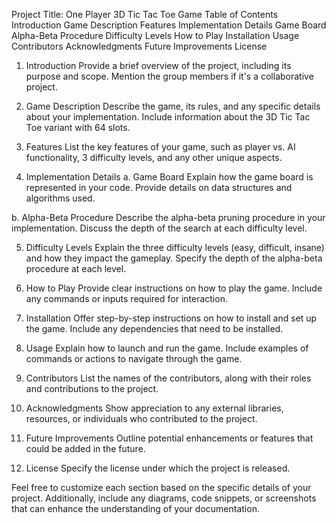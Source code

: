 Project Title: One Player 3D Tic Tac Toe Game
Table of Contents
Introduction
Game Description
Features
Implementation Details
Game Board
Alpha-Beta Procedure
Difficulty Levels
How to Play
Installation
Usage
Contributors
Acknowledgments
Future Improvements
License
1. Introduction<a name="introduction"></a>
Provide a brief overview of the project, including its purpose and scope. Mention the group members if it's a collaborative project.

2. Game Description<a name="game-description"></a>
Describe the game, its rules, and any specific details about your implementation. Include information about the 3D Tic Tac Toe variant with 64 slots.

3. Features<a name="features"></a>
List the key features of your game, such as player vs. AI functionality, 3 difficulty levels, and any other unique aspects.

4. Implementation Details<a name="implementation-details"></a>
a. Game Board<a name="game-board"></a>
Explain how the game board is represented in your code. Provide details on data structures and algorithms used.

b. Alpha-Beta Procedure<a name="alpha-beta-procedure"></a>
Describe the alpha-beta pruning procedure in your implementation. Discuss the depth of the search at each difficulty level.

5. Difficulty Levels<a name="difficulty-levels"></a>
Explain the three difficulty levels (easy, difficult, insane) and how they impact the gameplay. Specify the depth of the alpha-beta procedure at each level.

6. How to Play<a name="how-to-play"></a>
Provide clear instructions on how to play the game. Include any commands or inputs required for interaction.

7. Installation<a name="installation"></a>
Offer step-by-step instructions on how to install and set up the game. Include any dependencies that need to be installed.

8. Usage<a name="usage"></a>
Explain how to launch and run the game. Include examples of commands or actions to navigate through the game.

9. Contributors<a name="contributors"></a>
List the names of the contributors, along with their roles and contributions to the project.

10. Acknowledgments<a name="acknowledgments"></a>
Show appreciation to any external libraries, resources, or individuals who contributed to the project.

11. Future Improvements<a name="future-improvements"></a>
Outline potential enhancements or features that could be added in the future.

12. License<a name="license"></a>
Specify the license under which the project is released.

Feel free to customize each section based on the specific details of your project. Additionally, include any diagrams, code snippets, or screenshots that can enhance the understanding of your documentation.